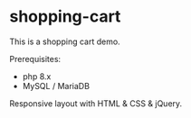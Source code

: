 # shopping-cart

This is a shopping cart demo.

Prerequisites:
- php 8.x
- MySQL / MariaDB

Responsive layout with HTML & CSS & jQuery.
